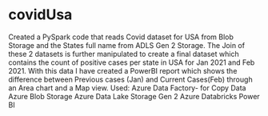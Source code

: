 # covidUsa
Created a PySpark code that reads Covid dataset for USA from Blob Storage and the States full name from ADLS Gen 2 Storage.
The Join of these 2 datasets is further manipulated to create a final dataset which contains the count of positive cases per state in USA for Jan 2021 and Feb 2021.
With this data I have created a PowerBI report which shows the difference between Previous cases (Jan) and Current Cases(Feb) through an Area chart and a Map view.
Used:
Azure Data Factory- for Copy Data 
Azure Blob Storage
Azure Data Lake Storage Gen 2
Azure Databricks
Power BI
